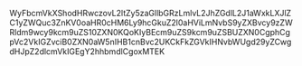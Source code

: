 WyFbcmVkXShodHRwczovL2ltZy5zaGllbGRzLmlvL2JhZGdlL2J1aWxkLXJlZC1yZWQuc3ZnKV0oaHR0cHM6Ly9hcGkuZ2l0aHViLmNvbS9yZXBvcy9zZWRldm9wcy9kcm9uZS10ZXN0KQoKIyBEcm9uZS9kcm9uZSBUZXN0CgphCgpVc2VkIGZvciB0ZXN0aW5nIHB1cnBvc2UKCkFkZGVkIHNvbWUgd29yZCwgdHJpZ2dlcmVkIGEgY2hhbmdlCgoxMTEK
